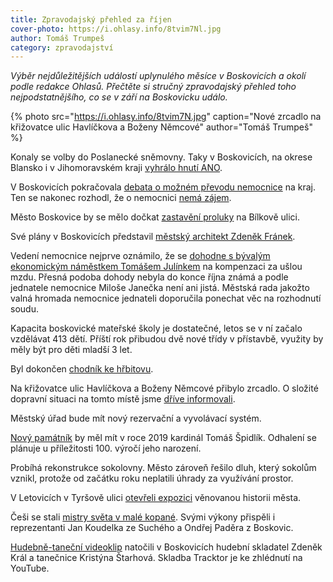 ```yaml
---
title: Zpravodajský přehled za říjen
cover-photo: https://i.ohlasy.info/8tvim7Nl.jpg
author: Tomáš Trumpeš
category: zpravodajství
---
```


*Výběr nejdůležitějších událostí uplynulého měsíce v Boskovicích a okolí podle redakce Ohlasů. Přečtěte si stručný zpravodajský přehled toho nejpodstatnějšího, co se v září na Boskovicku událo.*

{% photo src="https://i.ohlasy.info/8tvim7N.jpg" caption="Nové zrcadlo na křižovatce ulic Havlíčkova a Boženy Němcové" author="Tomáš Trumpeš" %}

Konaly se volby do Poslanecké sněmovny. Taky v Boskovicích, na okrese Blansko i v Jihomoravském kraji [vyhrálo hnutí ANO](http://www.ohlasy.info/clanky/2017/10/vysledky-voleb.html).

V Boskovicích pokračovala [debata o možném převodu nemocnice](http://www.ohlasy.info/clanky/2017/10/nemocnice-anketa.html) na kraj. Ten se nakonec rozhodl, že o nemocnici [nemá zájem](http://www.ohlasy.info/clanky/2017/10/nemocnice-zustane.html).

Město Boskovice by se mělo dočkat [zastavění proluky](http://www.ohlasy.info/clanky/2017/10/proluka-koupadla.html) na Bílkově ulici.

Své plány v Boskovicích představil [městský architekt Zdeněk Fránek](http://www.ohlasy.info/clanky/2017/10/rozhovor-franek.html).

Vedení nemocnice nejprve oznámilo, že se [dohodne s bývalým ekonomickým náměstkem Tomášem Julínkem](https://blanensky.denik.cz/zpravy_region/dohoda-mezi-julinkem-a-boskovickou-nemocnici-obe-strany-zatim-mlci-20171027.html) na kompenzaci za ušlou mzdu. Přesná podoba dohody nebyla do konce října známá a podle jednatele nemocnice Miloše Janečka není ani jistá. Městská rada jakožto valná hromada nemocnice jednateli doporučila ponechat věc na rozhodnutí soudu.

Kapacita boskovické mateřské školy je dostatečné, letos se v ní začalo vzdělávat 413 dětí. Příští rok přibudou dvě nové třídy v přístavbě, využity by měly být pro děti mladší 3 let.

Byl dokončen [chodník ke hřbitovu](http://www.ohlasy.info/clanky/2017/10/novy-chodnik.html).

Na křižovatce ulic Havlíčkova a Boženy Němcové přibylo zrcadlo. O složité dopravní situaci na tomto místě jsme [dříve informovali](http://www.ohlasy.info/clanky/2017/08/doprava-havlickova.html).

Městský úřad bude mít nový rezervační a vyvolávací systém.

[Nový památník](https://blanensky.denik.cz/zpravy_region/kardinala-ucti-pamatnikem-v-jeho-rodnych-boskovicich-bude-stat-za-dva-roky-20171024.html) by měl mít v roce 2019 kardinál Tomáš Špidlík. Odhalení se plánuje u příležitosti 100. výročí jeho narození.

Probíhá rekonstrukce sokolovny. Město zároveň řešilo dluh, který sokolům vznikl, protože od začátku roku neplatili úhrady za využívání prostor.

V Letovicích v Tyršově ulici [otevřeli expozici](http://zrcadlo.net/clanky/OBRAZEM-V-Letovicich-otevreli-expozici-venovanou-historii-mesta-4462/) věnovanou historii města.

Češi se stali [mistry světa v malé kopané](http://boskovice.cz/gratulujeme-mistrum-sveta/d-31709/p1=1019). Svými výkony přispěli i reprezentanti Jan Koudelka ze Suchého a Ondřej Paděra z Boskovic.

[Hudebně-taneční videoklip](https://www.youtube.com/watch?v=wrVx5RetZpo) natočili v Boskovicích hudební skladatel Zdeněk Král a tanečnice Kristýna Štarhová. Skladba Tracktor je ke zhlédnutí na YouTube.
